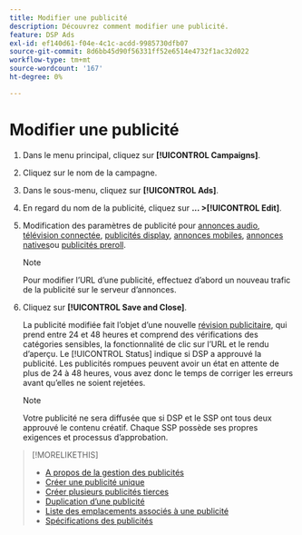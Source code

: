 ```yaml
---
title: Modifier une publicité
description: Découvrez comment modifier une publicité.
feature: DSP Ads
exl-id: ef140d61-f04e-4c1c-acdd-9985730dfb07
source-git-commit: 8d6bb45d90f56331ff52e6514e4732f1ac32d022
workflow-type: tm+mt
source-wordcount: '167'
ht-degree: 0%

---
```


# Modifier une publicité

1. Dans le menu principal, cliquez sur **[!UICONTROL Campaigns]**.
1. Cliquez sur le nom de la campagne.
1. Dans le sous-menu, cliquez sur **[!UICONTROL Ads]**.
1. En regard du nom de la publicité, cliquez sur  **... >[!UICONTROL Edit]**.
1. Modification des paramètres de publicité pour [annonces audio](ad-settings-audio.md), [télévision connectée](ad-settings-connected-tv.md), [publicités display](ad-settings-display.md), [annonces mobiles](ad-settings-mobile.md), [annonces natives](ad-settings-native.md)ou [publicités preroll](ad-settings-pre-roll.md).

   >[!NOTE]
   >
   >Pour modifier l’URL d’une publicité, effectuez d’abord un nouveau trafic de la publicité sur le serveur d’annonces.

1. Cliquez sur **[!UICONTROL Save and Close]**.

   La publicité modifiée fait l’objet d’une nouvelle [révision publicitaire](ad-about.md), qui prend entre 24 et 48 heures et comprend des vérifications des catégories sensibles, la fonctionnalité de clic sur l’URL et le rendu d’aperçu. Le [!UICONTROL Status] indique si DSP a approuvé la publicité. Les publicités rompues peuvent avoir un état en attente de plus de 24 à 48 heures, vous avez donc le temps de corriger les erreurs avant qu’elles ne soient rejetées.

   >[!NOTE]
   >
   >Votre publicité ne sera diffusée que si DSP et le SSP ont tous deux approuvé le contenu créatif. Chaque SSP possède ses propres exigences et processus d’approbation.

>[!MORELIKETHIS]
>
>* [A propos de la gestion des publicités](ad-about.md)
>* [Créer une publicité unique](ad-create.md)
>* [Créer plusieurs publicités tierces](ad-create-multiple.md)
>* [Duplication d’une publicité](ad-duplicate.md)
>* [Liste des emplacements associés à une publicité](ad-list-placements.md)
>* [Spécifications des publicités](/help/dsp/assets/ad-specs.pdf)

